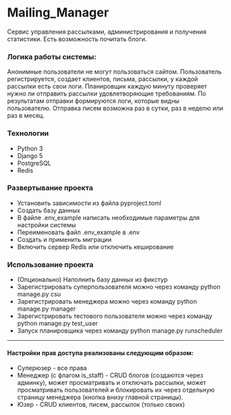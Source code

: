 ﻿# Mailing_Manager

Сервис управления рассылками, администрирования и получения статистики. Есть возможность почитать блоги.

### Логика работы системы:

Анонимные пользователи не могут пользоваться сайтом. Пользователь регистрируется, создает клиентов, письма, рассылки, у каждой рассылки есть свои логи. Планировщик каждую минуту проверяет нужно ли отправить рассылки удовлетворяющие требованиям. По результатам отправки формируются логи, которые видны пользователю. Отправка писем возможна раз в сутки, раз в неделю или раз в месяц.

### Технологии

- Python 3
- Django 5
- PostgreSQL
- Redis

### Развертывание проекта

- Установить зависимости из файла pyproject.toml
- Создать базу данных 
- В файле .env_example написать необходимые параметры для настройки системы
- Переименовать файл .env_example в .env 
- Создать и применить миграции 
- Включить сервер Redis или отключить кеширование

### Использование проекта

- (Опционально) Наполнить базу данных из фикстур 
- Зарегистрировать суперпользователя можно через команду python manage.py csu 
- Зарегистрировать менеджера можно через команду python manage.py manager
- Зарегистрировать тестового пользователя можно через команду python manage.py test_user
- Запуск планировщика через команду python manage.py runscheduler
________________
#### Настройки прав доступа реализованы следующим образом:

- Суперюзер - все права
- Менеджер (с флагом is_staff) - CRUD блогов (создаются через админку), может просматривать и отключать рассылки, может просматривать пользователей и блокировать их через отдельную страницу менеджера (кнопка внизу главной страницы).
- Юзер - CRUD клиентов, писем, рассылок (только своих)
